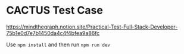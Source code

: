 # CACTUS Test Case

 https://mindthegraph.notion.site/Practical-Test-Full-Stack-Developer-75b1e0d7e7b1450da4c4f4bfea9a86fc

 Use `npm install` and then run `npm run dev`